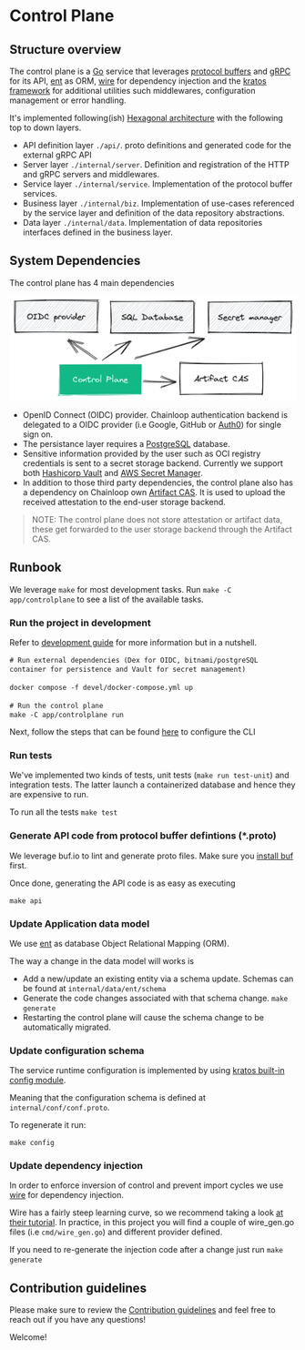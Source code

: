 # Control Plane

## Structure overview

The control plane is a [Go](https://go.dev/) service that leverages [protocol buffers](https://github.com/protocolbuffers/protobuf) and [gRPC](https://grpc.io/) for its API, [ent](https://entgo.io) as ORM, [wire](https://github.com/google/wire/) for dependency injection and the [kratos framework](https://github.com/go-kratos/kratos) for additional utilities such middlewares, configuration management or error handling.

It's implemented following(ish) [Hexagonal architecture](https://netflixtechblog.com/ready-for-changes-with-hexagonal-architecture-b315ec967749) with the following top to down layers.

- API definition layer `./api/`. proto definitions and generated code for the external gRPC API
- Server layer `./internal/server`. Definition and registration of the HTTP and gRPC servers and middlewares.
- Service layer `./internal/service`. Implementation of the protocol buffer services.
- Business layer `./internal/biz`. Implementation of use-cases referenced by the service layer and definition of the data repository abstractions.
- Data layer `./internal/data`. Implementation of data repositories interfaces defined in the business layer.

## System Dependencies

The control plane has 4 main dependencies

![controlplane](../../docs/img/controlplane-overview.png)

- OpenID Connect (OIDC) provider. Chainloop authentication backend is delegated to a OIDC provider (i.e Google, GitHub or [Auth0](https://auth0.com/)) for single sign on.
- The persistance layer requires a [PostgreSQL](https://www.postgresql.org/) database.
- Sensitive information provided by the user such as OCI registry credentials is sent to a secret storage backend. Currently we support both [Hashicorp Vault](https://www.vaultproject.io/) and [AWS Secret Manager](https://aws.amazon.com/secrets-manager/).
- In addition to those third party dependencies, the control plane also has a dependency on Chainloop own [Artifact CAS](../artifact-cas). It is used to upload the received attestation to the end-user storage backend.

> NOTE: The control plane does not store attestation or artifact data, these get forwarded to the user storage backend through the Artifact CAS.

## Runbook

We leverage `make` for most development tasks. Run `make -C app/controlplane` to see a list of the available tasks.

### Run the project in development

Refer to [development guide](../../devel/README.md) for more information but in a nutshell.

```
# Run external dependencies (Dex for OIDC, bitnami/postgreSQL container for persistence and Vault for secret management)

docker compose -f devel/docker-compose.yml up

# Run the control plane
make -C app/controlplane run
```

Next, follow the steps that can be found [here](../../devel/README.md#4---using-the-cli-pointing-to-the-local-environment) to configure the CLI

### Run tests

We've implemented two kinds of tests, unit tests (`make run test-unit`) and integration tests. The latter launch a containerized database and hence they are expensive to run.

To run all the tests `make test`

### Generate API code from protocol buffer defintions (\*.proto)

We leverage buf.io to lint and generate proto files. Make sure you [install buf](https://docs.buf.build/installation) first.

Once done, generating the API code is as easy as executing

```
make api
```

### Update Application data model

We use [ent](https://entgo.io) as database Object Relational Mapping (ORM).

The way a change in the data model will works is

- Add a new/update an existing entity via a schema update. Schemas can be found at `internal/data/ent/schema`
- Generate the code changes associated with that schema change. `make generate`
- Restarting the control plane will cause the schema change to be automatically migrated.

### Update configuration schema

The service runtime configuration is implemented by using [kratos built-in config module](https://go-kratos.dev/en/docs/component/config/).

Meaning that the configuration schema is defined at `internal/conf/conf.proto`.

To regenerate it run:

```
make config
```

### Update dependency injection

In order to enforce inversion of control and prevent import cycles we use [wire](https://github.com/google/wire/) for dependency injection.

Wire has a fairly steep learning curve, so we recommend taking a look [at their tutorial](https://github.com/google/wire/blob/main/_tutorial/README.md). In practice, in this project you will find a couple of wire_gen.go files (i.e `cmd/wire_gen.go`) and different provider defined.

If you need to re-generate the injection code after a change just run `make generate`

## Contribution guidelines

Please make sure to review the [Contribution guidelines](../../CONTRIBUTING.md) and feel free to reach out if you have any questions!

Welcome!
